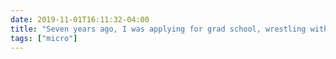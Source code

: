 ```yaml
---
date: 2019-11-01T16:11:32-04:00
title: "Seven years ago, I was applying for grad school, wrestling with the idea of leaving French teaching behind. The longer I spend in this career, though, the more I believe my experience learning and teaching language and culture affects my work."
tags: ["micro"]
---
```

